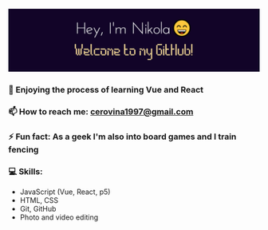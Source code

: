 ![Banner](images/picGitNC.jpg)

### 🌱 Enjoying the process of learning Vue and React
### 📫 How to reach me: cerovina1997@gmail.com
### ⚡ Fun fact: As a geek I'm also into board games and I train fencing

### 💻 Skills:
- JavaScript (Vue, React, p5)
- HTML, CSS
- Git, GitHub
- Photo and video editing
